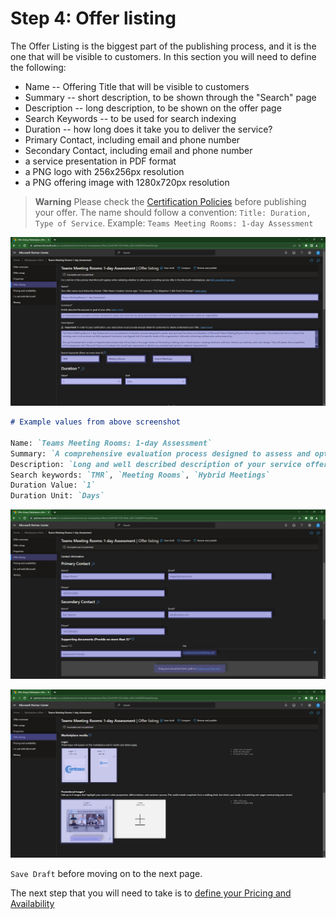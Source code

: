 # Step 4: Offer listing

The Offer Listing is the biggest part of the publishing process, and it is the one that will be visible to customers.
In this section you will need to define the following:

- Name -- Offering Title that will be visible to customers
- Summary -- short description, to be shown through the "Search" page
- Description -- long description, to be shown on the offer page
- Search Keywords -- to be used for search indexing
- Duration -- how long does it take you to deliver the service?
- Primary Contact, including email and phone number
- Secondary Contact, including email and phone number
- a service presentation in PDF format
- a PNG logo with 256x256px resolution
- a PNG offering image with 1280x720px resolution

> **Warning** Please check the [Certification Policies](https://learn.microsoft.com/en-us/legal/marketplace/certification-policies) before publishing your offer.
> The name should follow a convention: `Title: Duration, Type of Service`. Example: `Teams Meeting Rooms: 1-day Assessment`

![Partner Center - Commercial Marketplace](./../images/publishing/step5_listing1.png "Listing details #1")

```markdown
# Example values from above screenshot

Name: `Teams Meeting Rooms: 1-day Assessment`
Summary: `A comprehensive evaluation process designed to assess and optimize the setup and utilization of Microsoft Teams Meeting Rooms within an organization`
Description: `Long and well described description of your service offering`
Search keywords: `TMR`, `Meeting Rooms`, `Hybrid Meetings`
Duration Value: `1`
Duration Unit: `Days`
```

![Partner Center - Commercial Marketplace](./../images/publishing/step6_listing2.png "Listing details #2")

![Partner Center - Commercial Marketplace](./../images/publishing/step7_listing3.png "Listing details #3")

`Save Draft` before moving on to the next page.

The next step that you will need to take is to [define your Pricing and Availability](pricingavailability.md)

